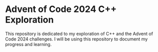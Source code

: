 # Advent of Code 2024 C++ Exploration
This repository is dedicated to my exploration of C++ and the Advent of Code 2024 challenges. I will be using this repository to document my progress and learning.